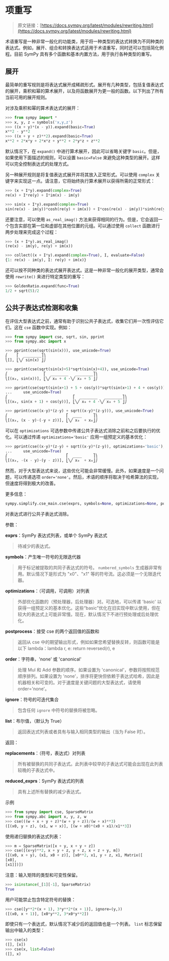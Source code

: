 # 项重写

> 原文链接：[https://docs.sympy.org/latest/modules/rewriting.html](https://docs.sympy.org/latest/modules/rewriting.html)

术语重写是一种非常一般化的功能类，用于将一种类型的表达式转换为不同种类的表达式。例如，展开、组合和转换表达式适用于术语重写，同时还可以包括简化例程。目前 SymPy 具有多个函数和基本内置方法，用于执行各种类型的重写。

## 展开

最简单的重写规则是将表达式展开成稀疏形式。展开有几种类型，包括复值表达式的展开，乘积和幂的算术展开，以及将函数展开为更一般的函数。以下列出了所有当前可用的展开规则。

对涉及乘积和幂的算术表达式的展开：

```py
>>> from sympy import *
>>> x, y, z = symbols('x,y,z')
>>> ((x + y)*(x - y)).expand(basic=True)
x**2 - y**2
>>> ((x + y + z)**2).expand(basic=True)
x**2 + 2*x*y + 2*x*z + y**2 + 2*y*z + z**2 
```

默认情况下，在 `expand()` 中进行算术展开，因此可以省略关键字 `basic`。但是，如果使用下面描述的规则，可以设置 `basic=False` 来避免这种类型的展开。这样可以完全控制表达式的处理方式。

另一种展开规则是将复值表达式展开并将其放入正常形式。可以使用 `complex` 关键字来实现这一点。请注意，它将始终执行算术展开以获得所需的正常形式：

```py
>>> (x + I*y).expand(complex=True)
re(x) + I*re(y) + I*im(x) - im(y) 
```

```py
>>> sin(x + I*y).expand(complex=True)
sin(re(x) - im(y))*cosh(re(y) + im(x)) + I*cos(re(x) - im(y))*sinh(re(y) + im(x)) 
```

还要注意，可以使用 `as_real_imag()` 方法来获得相同的行为。但是，它会返回一个包含实部在第一位和虚部在其他位置的元组。可以通过使用 `collect` 函数进行两步处理来完成这个过程：

```py
>>> (x + I*y).as_real_imag()
(re(x) - im(y), re(y) + im(x)) 
```

```py
>>> collect((x + I*y).expand(complex=True), I, evaluate=False)
{1: re(x) - im(y), I: re(y) + im(x)} 
```

还可以按不同种类的表达式展开表达式。这是一种非常一般化的展开类型，通常会使用 `rewrite()` 来进行特定类型的重写：

```py
>>> GoldenRatio.expand(func=True)
1/2 + sqrt(5)/2 
```

## 公共子表达式检测和收集

在评估大型表达式之前，通常有助于识别公共子表达式，收集它们并一次性评估它们。这在 `cse` 函数中实现。例如：

```py
>>> from sympy import cse, sqrt, sin, pprint
>>> from sympy.abc import x

>>> pprint(cse(sqrt(sin(x))), use_unicode=True)
⎛    ⎡  ________⎤⎞
⎝[], ⎣╲╱ sin(x) ⎦⎠

>>> pprint(cse(sqrt(sin(x)+5)*sqrt(sin(x)+4)), use_unicode=True)
⎛                ⎡  ________   ________⎤⎞
⎝[(x₀, sin(x))], ⎣╲╱ x₀ + 4 ⋅╲╱ x₀ + 5 ⎦⎠

>>> pprint(cse(sqrt(sin(x+1) + 5 + cos(y))*sqrt(sin(x+1) + 4 + cos(y))),
...     use_unicode=True)
⎛                             ⎡  ________   ________⎤⎞
⎝[(x₀, sin(x + 1) + cos(y))], ⎣╲╱ x₀ + 4 ⋅╲╱ x₀ + 5 ⎦⎠

>>> pprint(cse((x-y)*(z-y) + sqrt((x-y)*(z-y))), use_unicode=True)
⎛                          ⎡  ____     ⎤⎞
⎝[(x₀, (x - y)⋅(-y + z))], ⎣╲╱ x₀  + x₀⎦⎠ 
```

可以在 `optimizations` 可选参数中传递公共子表达式消除之前和之后要执行的优化。可以通过传递 `optimizations='basic'` 应用一组预定义的基本优化：

```py
>>> pprint(cse((x-y)*(z-y) + sqrt((x-y)*(z-y)), optimizations='basic'),
...     use_unicode=True)
⎛                          ⎡  ____     ⎤⎞
⎝[(x₀, -(x - y)⋅(y - z))], ⎣╲╱ x₀  + x₀⎦⎠ 
```

然而，对于大型表达式来说，这些优化可能会非常缓慢。此外，如果速度是一个问题，可以传递选项 `order='none'`。然后，术语的顺序将取决于哈希算法的实现，但速度将得到极大的改善。

更多信息：

```py
sympy.simplify.cse_main.cse(exprs, symbols=None, optimizations=None, postprocess=None, order='canonical', ignore=(), list=True)
```

对表达式进行公共子表达式消除。

参数：

**exprs**：SymPy 表达式列表，或单个 SymPy 表达式

> 待减少的表达式。

**symbols**：产生唯一符号的无限迭代器

> 用于标记被提取的共同子表达式的符号。 `numbered_symbols` 生成器非常有用。默认情况下是形式为 "x0"、"x1" 等的符号流。这必须是一个无限迭代器。

**optimizations**：（可调用，可调用）对列表

> 外部优化函数的（预处理器，后处理器）对。可选地，可以传递 'basic' 以获得一组预定义的基本优化。这些“basic”优化在旧实现中默认使用，但在较大的表达式上可能非常慢。现在，默认情况下不进行预处理或后处理优化。

**postprocess**：接受 cse 的两个返回值的函数和

> 返回从 cse 中的期望输出形式，例如如果您希望替换反转，则函数可能是以下 lambda：lambda r, e: return reversed(r), e

**order**：字符串，'none' 或 'canonical'

> 处理 Mul 和 Add 参数的顺序。如果设置为 'canonical'，参数将按照规范顺序排列。如果设置为 'none'，排序将更快但依赖于表达式哈希，因此是机器相关和可变的。对于速度是关键问题的大型表达式，请使用 order='none'。

**ignore**：符号的可迭代集合

> 包含任何 `ignore` 中符号的替换将被忽略。

**list**：布尔值，（默认为 True）

> 返回表达式列表或者具有与输入相同类型的输出（当为 False 时）。

返回：

**replacements**：（符号，表达式）对列表

> 所有被替换的共同子表达式。此列表中较早的子表达式可能会出现在此列表较晚的子表达式中。

**reduced_exprs**：SymPy 表达式的列表

> 具有上述所有替换的减少表达式。

示例

```py
>>> from sympy import cse, SparseMatrix
>>> from sympy.abc import x, y, z, w
>>> cse(((w + x + y + z)*(w + y + z))/(w + x)**3)
([(x0, y + z), (x1, w + x)], [(w + x0)*(x0 + x1)/x1**3]) 
```

使用递归替换的表达式列表：

```py
>>> m = SparseMatrix([x + y, x + y + z])
>>> cse([(x+y)**2, x + y + z, y + z, x + z + y, m])
([(x0, x + y), (x1, x0 + z)], [x0**2, x1, y + z, x1, Matrix([
[x0],
[x1]])]) 
```

注意：输入矩阵的类型和可变性保留。

```py
>>> isinstance(_[1][-1], SparseMatrix)
True 
```

用户可能禁止包含特定符号的替换：

```py
>>> cse([y**2*(x + 1), 3*y**2*(x + 1)], ignore=(y,))
([(x0, x + 1)], [x0*y**2, 3*x0*y**2]) 
```

即使只有一个表达式，默认情况下减少后的返回值也是一个列表。 `list` 标志保留输出中输入的类型：

```py
>>> cse(x)
([], [x])
>>> cse(x, list=False)
([], x) 
```
